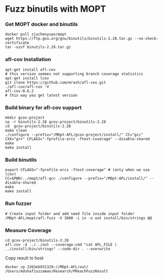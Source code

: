 # Fuzz binutils with MOPT

### Get MOPT docker and binutils
```
docker pull zjuchenyuan/mopt
wget https://ftp.gnu.org/gnu/binutils/binutils-2.28.tar.gz --no-check-certificate
tar -xzvf binutils-2.28.tar.gz
```

### afl-cov Installation
```
apt-get install afl-cov
# this version seemes not supporting branch coverage statistics
apt-get install lcov
git clone https://github.com/mrash/afl-cov.git
./afl-cov/afl-cov -V
afl-cov-0.6.2
# this way you get latest version
```

### Build binary for afl-cov support
```
mkdir gcov-project
cp -r binutils-2.28 gcov-project/binutils-2.28
cd  gcov-project/binutils-2.28
make clean 
./configure --prefix="/MOpt-AFL/gcov-project/install/" CC="gcc" CXX="g++" CFLAGS="-fprofile-arcs -ftest-coverage" --disable-shared
make
make install
```

### Build binutils
```
export CFLAGS="-fprofile-arcs -ftest-coverage" # (only when we use lcov)
CC=$PWD/../mopt/afl-gcc ./configure --prefix="/MOpt-AFL/install/" --disable-shared 
make
make install
```

### Run fuzzer
```
# Create input folder and add seed file inside input folder
/MOpt-AFL/mopt/afl-fuzz -V 3600 -i in -o out install/bin/strings @@
```

### Measure Coverage

```
cd gcov-project/binutils-2.28
afl-cov -d ../../out --coverage-cmd "cat AFL_FILE | ../install/bin/strings" --code-dir . --overwrite
```

Copy result to host
```
docker cp 2263eb931329://MOpt-AFL/out/  /Users/mdshafiuzzaman/Research/PReachFuzzResult
```
